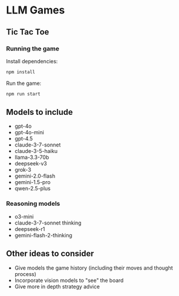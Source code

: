 # LLM Games

## Tic Tac Toe

### Running the game

Install dependencies:

```bash
npm install
```

Run the game:

```bash
npm run start
```

## Models to include

- gpt-4o
- gpt-4o-mini
- gpt-4.5
- claude-3-7-sonnet
- claude-3-5-haiku
- llama-3.3-70b
- deepseek-v3
- grok-3
- gemini-2.0-flash
- gemini-1.5-pro
- qwen-2.5-plus

### Reasoning models

- o3-mini
- claude-3-7-sonnet thinking
- deepseek-r1
- gemini-flash-2-thinking

## Other ideas to consider

- Give models the game history (including their moves and thought process)
- Incorporate vision models to "see" the board
- Give more in depth strategy advice
